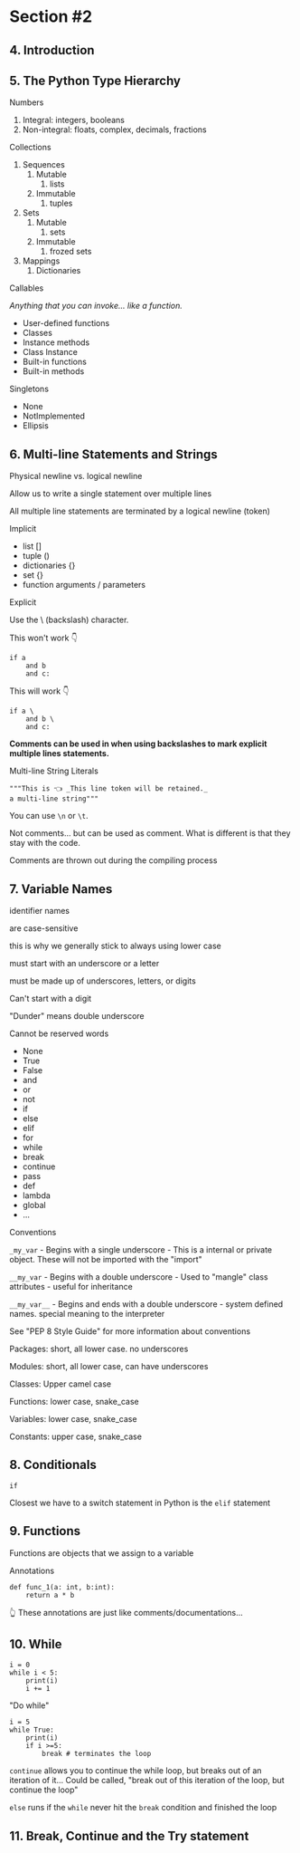 # Section #2

## 4. Introduction

## 5. The Python Type Hierarchy

Numbers

1. Integral: integers, booleans
2. Non-integral: floats, complex, decimals, fractions

Collections

1. Sequences
    1. Mutable
        1. lists
    2. Immutable
        1. tuples
2. Sets
    1. Mutable
        1. sets
    2. Immutable
        1. frozed sets
3. Mappings
    1. Dictionaries

Callables

_Anything that you can invoke... like a function._

- User-defined functions
- Classes
- Instance methods
- Class Instance
- Built-in functions
- Built-in methods

Singletons

- None
- NotImplemented
- Ellipsis

## 6. Multi-line Statements and Strings

Physical newline vs. logical newline

Allow us to write a single statement over multiple lines

All multiple line statements are terminated by a logical newline (token)

Implicit

- list []
- tuple ()
- dictionaries {}
- set {}
- function arguments / parameters

Explicit

Use the \ (backslash) character.

This won't work 👇

```python3
if a
    and b
    and c:
```

This will work 👇

```python3
if a \
    and b \
    and c:
```

**Comments can be used in when using backslashes to mark explicit multiple lines statements.**

Multi-line String Literals

```python3
"""This is 👈 _This line token will be retained._
a multi-line string"""
```

You can use `\n` or `\t`.

Not comments... but can be used as comment. What is different is that they stay with the code.

Comments are thrown out during the compiling process

## 7. Variable Names

identifier names

are case-sensitive

this is why we generally stick to always using lower case

must start with an underscore or a letter

must be made up of underscores, letters, or digits

Can't start with a digit

"Dunder" means double underscore

Cannot be reserved words

- None
- True
- False
- and
- or
- not
- if
- else
- elif
- for
- while
- break
- continue
- pass
- def
- lambda
- global
- ...

Conventions

`_my_var` - Begins with a single underscore - This is a internal or private object. These will not be imported with the "import"

`__my_var` - Begins with a double underscore - Used to "mangle" class attributes - useful for inheritance

`__my_var__` - Begins and ends with a double underscore - system defined names. special meaning to the interpreter

See "PEP 8 Style Guide" for more information about conventions

Packages: short, all lower case. no underscores

Modules: short, all lower case, can have underscores

Classes: Upper camel case

Functions: lower case, snake_case

Variables: lower case, snake_case

Constants: upper case, snake_case

## 8. Conditionals

`if`

Closest we have to a switch statement in Python is the `elif` statement

## 9. Functions

Functions are objects that we assign to a variable

Annotations

```python3
def func_1(a: int, b:int):
    return a * b
```

👆 These annotations are just like comments/documentations...

## 10. While

``` python3
i = 0
while i < 5:
    print(i)
    i += 1
```

"Do while"

``` python3
i = 5
while True:
    print(i)
    if i >=5:
        break # terminates the loop
```

`continue` allows you to continue the while loop, but breaks out of an iteration of it... Could be called, "break out of this iteration of the loop, but continue the loop"

`else` runs if the `while` never hit the `break` condition and finished the loop

## 11. Break, Continue and the Try statement

